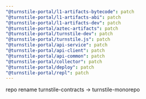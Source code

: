 ```yaml
---
"@turnstile-portal/l1-artifacts-bytecode": patch
"@turnstile-portal/l1-artifacts-abi": patch
"@turnstile-portal/l1-artifacts-dev": patch
"@turnstile-portal/aztec-artifacts": patch
"@turnstile-portal/turnstile-dev": patch
"@turnstile-portal/turnstile.js": patch
"@turnstile-portal/api-service": patch
"@turnstile-portal/api-client": patch
"@turnstile-portal/api-common": patch
"@turnstile-portal/collector": patch
"@turnstile-portal/deploy": patch
"@turnstile-portal/repl": patch
---
```


repo rename turnstile-contracts -> turnstile-monorepo
